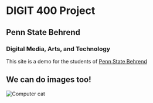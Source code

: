 # DIGIT 400 Project

## Penn State Behrend
### Digital Media, Arts, and Technology

This site is a demo for the students of [Penn State Behrend](http://behrend.psu.edu)

## We can do images too!

![Computer cat](http://searchengineland.com/figz/wp-content/seloads/2015/04/cat-on-computer-ss-1920-772x600.jpg)

